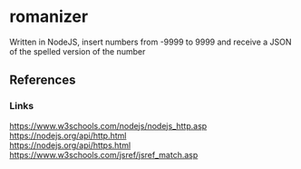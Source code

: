 # romanizer

Written in NodeJS, insert numbers from -9999 to 9999 and receive a JSON of the spelled version of the number

## References

### Links

https://www.w3schools.com/nodejs/nodejs_http.asp <br/>
https://nodejs.org/api/http.html <br/>
https://nodejs.org/api/https.html <br/>
https://www.w3schools.com/jsref/jsref_match.asp <br />

